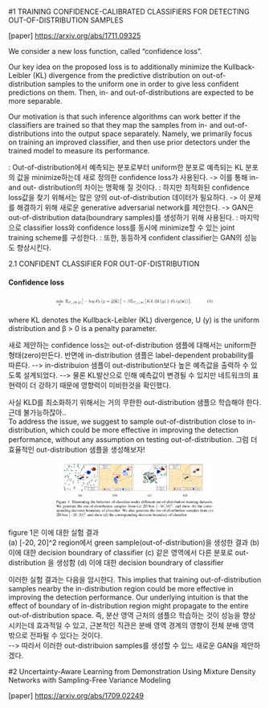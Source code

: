#1 TRAINING CONFIDENCE-CALIBRATED CLASSIFIERS FOR DETECTING OUT-OF-DISTRIBUTION SAMPLES

[paper] https://arxiv.org/abs/1711.09325

We consider a new loss function, called “confidence loss”.  

Our key idea on the proposed loss is to additionally minimize the Kullback- Leibler (KL) divergence from the predictive distribution on out-of-distribution samples to the uniform one in order to give less confident predictions on them. Then, in- and out-of-distributions are expected to be more separable. 

Our motivation is that such inference algorithms can work better if the classifiers are trained so that they map the samples from in- and out-of-distributions into the output space separately. Namely, we primarily focus on training an improved classifier, and then use prior detectors under the trained model to measure its performance.

: Out-of-distribution에서 예측되는 분포로부터 uniform한 분포로 예측되는 KL 분포의 값을  minimize하는데 새로 정의한 confidence loss가 사용된다.
-> 이를 통해 in- and out- distribution의 차이는 명확해 질 것이다.
: 하지만 최적화된 confidence loss값을 찾기 위해서는 많은 양의 out-of-distribution 데이터가 필요하다.
-> 이 문제를 해결하기 위해 새로운 generative adversarial network를 제안한다.
-> GAN은 out-of-distribution data(boundrary samples)를 생성하기 위해 사용된다.
: 마지막으로 classifier loss와 confidence loss를 동시에 minimize할 수 있는 joint training scheme를 구성한다.
: 또한, 동등하게 confident classifier는 GAN의 성능도 향상시킨다. 

2.1 CONFIDENT CLASSIFIER FOR OUT-OF-DISTRIBUTION

#### Confidence loss

<p align="center"><img src="../images/week4_paper_eq_1.png" width="320"></p>

where KL denotes the Kullback-Leibler (KL) divergence, U (y) is the uniform distribution and β > 0 is a penalty parameter. 

새로 제안하는 confidence loss는 out-of-distribution 샘플에 대해서는 uniform한 형태(zero)만든다. 
반면에 in-distribution 샘플은 label-dependent probability를 따른다. 
--> in-distribuion 샘플이 out-distribution보다 높은 예측값을 출력하 수 있도록 설계되었다. 
--> 물론 KL발산으로 인해 예측값이 변경될 수 있지만 네트워크의 표현력이 더 강하기 때문에 영향력이 미비한것을 확인했다. 

사실 KLD를 최소화하기 위해서는 거의 무한한 out-distribution 샘플으 학습해야 한다. 
근데 불가능하잖아..  
To address the issue, we suggest to sample out-of-distribution close to in-distribution, which could be more effective in improving the detection performance, without any assumption on testing out-of-distribution.
그럼 더 효율적인 out-distribution 샘플을 생성해보자!  

<p align="center"><img src="../images/week4_paper_fi_1.png" width="320"></p>

figure 1은 이에 대한 실험 결과  
(a) [-20, 20]^2 region에서 green sample(out-of-distribution)을 생성한 결과
(b) 이에 대한 decision boundrary of classifier
(c) 같은 영역에서 다른 분포로 out-distribution 을 생성함
(d) 이에 대한 decision boundrary of classifier  

이러한 실험 결과는 다음을 암시한다.
This implies that training out-of-distribution samples nearby the in-distribution region could be more effective in improving the detection performance. Our underlying intuition is that the effect of boundary of in-distribution region might propagate to the entire out-of-distribution space.
즉, 분산 영역 근처의 샘플으 학습하는 것이 성능을 향상시키는데 효과적일 수 있고, 근본적인 직관은 분배 영역 경계의 영향이 전체 분배 영역 밖으로 전파될 수 있다는 것이다.  
--> 따라서 이러한 out-distribuion samples를 생성할 수 있느 새로운 GAN을 제안하겠다. 




#2 Uncertainty-Aware Learning from Demonstration Using Mixture Density Networks with Sampling-Free Variance Modeling

[paper] https://arxiv.org/abs/1709.02249
